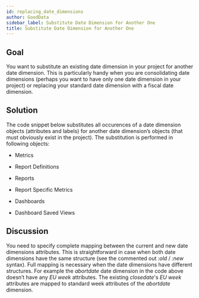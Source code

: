 ```yaml
---
id: replacing_date_dimensions
author: GoodData
sidebar_label: Substitute Date Dimension for Another One
title: Substitute Date Dimension for Another One
---
```


Goal
-------

You want to substitute an existing date dimension in your project for
another date dimension. This is particularly handy when you are
consolidating date dimensions (perhaps you want to have only one date
dimension in your project) or replacing your standard date dimension
with a fiscal date dimension.

Solution
--------

The code snippet below substitutes all occurences of a date dimension
objects (attributes and labels) for another date dimension’s objects
(that must obviously exist in the project). The substitution is
performed in following objects:

-   Metrics

-   Report Definitions

-   Reports

-   Report Specific Metrics

-   Dashboards

-   Dashboard Saved Views



Discussion
----------

You need to specify complete mapping between the current and new date
dimensions attributes. This is straightforward in case when both date
dimensions have the same structure (see the commented out *:old* /
*:new* syntax). Full mapping is necessary when the date dimensions have
different structures. For example the *abortdate* date dimension in the
code above doesn’t have any *EU week* attributes. The existing
*closedate*'s *EU week* attributes are mapped to standard week
attributes of the *abortdate* dimension.

